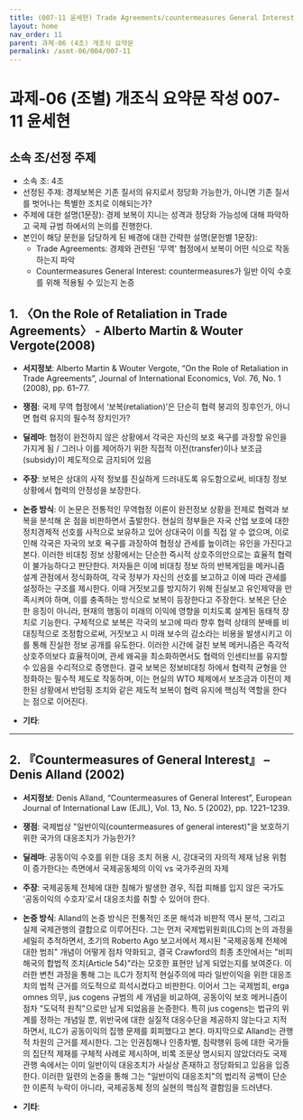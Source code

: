 ```yaml
---
title: (007-11 윤세현) Trade Agreements/countermeasures General Interest
layout: home
nav_order: 11
parent: 과제-06 (4조) 개조식 요약문
permalink: /asmt-06/004/007-11
---
```


# 과제-06 (조별) 개조식 요약문 작성 007-11 윤세현

## 소속 조/선정 주제

- 소속 조: 4조
- 선정된 주제: 경제보복은 기존 질서의 유지로서 정당화 가능한가, 아니면 기존 질서를 벗어나는 특별한 조치로 이해되는가?
- 주제에 대한 설명(1문장): 경제 보복이 지니는 성격과 정당화 가능성에 대해 파악하고 국제 규범 하에서의 논의를 진행한다.
- 본인이 해당 문헌을 담당하게 된 배경에 대한 간략한 설명(문헌별 1문장):  
  - Trade Agreements: 경제와 관련된 '무역' 협정에서 보복이 어떤 식으로 작동하는지 파악
  - Countermeasures General Interest: countermeasures가 일반 이익 수호를 위해 적용될 수 있는지 논증

## 1. 〈On the Role of Retaliation in Trade Agreements〉 - Alberto Martin & Wouter Vergote(2008)

- **서지정보**: Alberto Martin & Wouter Vergote, “On the Role of Retaliation in Trade Agreements”, Journal of International Economics, Vol. 76, No. 1 (2008), pp. 61–77.

- **쟁점**: 국제 무역 협정에서 ‘보복(retaliation)’은 단순히 협력 붕괴의 징후인가, 아니면 협력 유지의 필수적 장치인가? 
- **딜레마**: 협정이 완전하지 않은 상황에서 각국은 자신의 보호 욕구를 과장할 유인을 가지게 됨 /
그러나 이를 제어하기 위한 직접적 이전(transfer)이나 보조금(subsidy)이 제도적으로 금지되어 있음
 
- **주장**: 보복은 상대의 사적 정보를 진실하게 드러내도록 유도함으로써, 비대칭 정보 상황에서 협력의 안정성을 보장한다.
- **논증 방식**: 이 논문은 전통적인 무역협정 이론이 완전정보 상황을 전제로 협력과 보복을 분석해 온 점을 비판하면서 출발한다. 현실의 정부들은 자국 산업 보호에 대한 정치경제적 선호를 사적으로 보유하고 있어 상대국이 이를 직접 알 수 없으며, 이로 인해 각국은 자국의 보호 욕구를 과장하여 협정상 관세를 높이려는 유인을 가진다고 본다. 이러한 비대칭 정보 상황에서는 단순한 즉시적 상호주의만으로는 효율적 협력이 불가능하다고 판단한다. 저자들은 이에 비대칭 정보 하의 반복게임을 메커니즘 설계 관점에서 정식화하여, 각국 정부가 자신의 선호를 보고하고 이에 따라 관세를 설정하는 구조를 제시한다. 이때 거짓보고를 방지하기 위해 진실보고 유인제약을 만족시켜야 하며, 이를 충족하는 방식으로 보복이 등장한다고 주장한다. 보복은 단순한 응징이 아니라, 현재의 행동이 미래의 이익에 영향을 미치도록 설계된 동태적 장치로 기능한다. 구체적으로 보복은 각국의 보고에 따라 향후 협력 상태의 분배를 비대칭적으로 조정함으로써, 거짓보고 시 미래 보수의 감소라는 비용을 발생시키고 이를 통해 진실한 정보 공개를 유도한다. 이러한 시간에 걸친 보복 메커니즘은 즉각적 상호주의보다 효율적이며, 관세 왜곡을 최소화하면서도 협력의 인센티브를 유지할 수 있음을 수리적으로 증명한다. 결국 보복은 정보비대칭 하에서 협력적 균형을 안정화하는 필수적 제도로 작동하며, 이는 현실의 WTO 체제에서 보조금과 이전이 제한된 상황에서 반덤핑 조치와 같은 제도적 보복이 협력 유지에 핵심적 역할을 한다는 점으로 이어진다.
- **기타**: 

---

## 2. 『Countermeasures of General Interest』 – Denis Alland (2002)

- **서지정보**: Denis Alland, “Countermeasures of General Interest”, European Journal of International Law (EJIL), Vol. 13, No. 5 (2002), pp. 1221–1239.

- **쟁점**: 국제법상 "일반이익(countermeasures of general interest)"을 보호하기 위한 국가의 대응조치가 가능한가?
- **딜레마**: 공동이익 수호를 위한 대응 조치 허용 시, 강대국의 자의적 제재 남용 위험이 증가한다는 측면에서 국제공동체의 이익 vs 국가주권의 자제
- **주장**: 국제공동체 전체에 대한 침해가 발생한 경우, 직접 피해를 입지 않은 국가도 ‘공동이익의 수호자’로서 대응조치를 취할 수 있어야 한다.
- **논증 방식**: Alland의 논증 방식은 전통적인 조문 해석과 비판적 역사 분석, 그리고 실제 국제관행의 결합으로 이루어진다. 그는 먼저 국제법위원회(ILC)의 논의 과정을 세밀히 추적하면서, 초기의 Roberto Ago 보고서에서 제시된 "국제공동체 전체에 대한 범죄" 개념이 어떻게 점차 약화되고, 결국 Crawford의 최종 초안에서는 "비피해국의 합법적 조치(Article 54)"라는 모호한 표현만 남게 되었는지를 보여준다. 이러한 변천 과정을 통해 그는 ILC가 정치적 현실주의에 따라 일반이익을 위한 대응조치의 법적 근거를 의도적으로 희석시켰다고 비판한다. 이어서 그는 국제범죄, erga omnes 의무, jus cogens 규범의 세 개념을 비교하여, 공동이익 보호 메커니즘이 점차 "도덕적 원칙"으로만 남게 되었음을 논증한다. 특히 jus cogens는 법규의 위계를 정하는 개념일 뿐, 위반국에 대한 실질적 대응수단을 제공하지 않는다고 지적하면서, ILC가 공동이익의 집행 문제를 회피했다고 본다. 마지막으로 Alland는 관행적 차원의 근거를 제시한다. 그는 인권침해나 인종차별, 침략행위 등에 대한 국가들의 집단적 제재를 구체적 사례로 제시하며, 비록 조문상 명시되지 않았더라도 국제관행 속에서는 이미 일반이익 대응조치가 사실상 존재하고 정당화되고 있음을 입증한다. 이러한 일련의 논증을 통해 그는 "일반이익 대응조치"의 법리적 공백이 단순한 이론적 누락이 아니라, 국제공동체 정의 실현의 핵심적 결함임을 드러낸다.
- **기타**: 